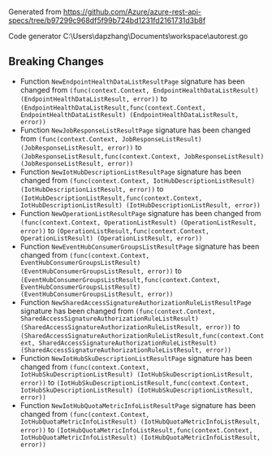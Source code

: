
Generated from https://github.com/Azure/azure-rest-api-specs/tree/b97299c968df5f99b724bd1231fd2161731d3b8f

Code generator C:\Users\dapzhang\Documents\workspace\autorest.go

## Breaking Changes

- Function `NewEndpointHealthDataListResultPage` signature has been changed from `(func(context.Context, EndpointHealthDataListResult) (EndpointHealthDataListResult, error))` to `(EndpointHealthDataListResult,func(context.Context, EndpointHealthDataListResult) (EndpointHealthDataListResult, error))`
- Function `NewJobResponseListResultPage` signature has been changed from `(func(context.Context, JobResponseListResult) (JobResponseListResult, error))` to `(JobResponseListResult,func(context.Context, JobResponseListResult) (JobResponseListResult, error))`
- Function `NewIotHubDescriptionListResultPage` signature has been changed from `(func(context.Context, IotHubDescriptionListResult) (IotHubDescriptionListResult, error))` to `(IotHubDescriptionListResult,func(context.Context, IotHubDescriptionListResult) (IotHubDescriptionListResult, error))`
- Function `NewOperationListResultPage` signature has been changed from `(func(context.Context, OperationListResult) (OperationListResult, error))` to `(OperationListResult,func(context.Context, OperationListResult) (OperationListResult, error))`
- Function `NewEventHubConsumerGroupsListResultPage` signature has been changed from `(func(context.Context, EventHubConsumerGroupsListResult) (EventHubConsumerGroupsListResult, error))` to `(EventHubConsumerGroupsListResult,func(context.Context, EventHubConsumerGroupsListResult) (EventHubConsumerGroupsListResult, error))`
- Function `NewSharedAccessSignatureAuthorizationRuleListResultPage` signature has been changed from `(func(context.Context, SharedAccessSignatureAuthorizationRuleListResult) (SharedAccessSignatureAuthorizationRuleListResult, error))` to `(SharedAccessSignatureAuthorizationRuleListResult,func(context.Context, SharedAccessSignatureAuthorizationRuleListResult) (SharedAccessSignatureAuthorizationRuleListResult, error))`
- Function `NewIotHubSkuDescriptionListResultPage` signature has been changed from `(func(context.Context, IotHubSkuDescriptionListResult) (IotHubSkuDescriptionListResult, error))` to `(IotHubSkuDescriptionListResult,func(context.Context, IotHubSkuDescriptionListResult) (IotHubSkuDescriptionListResult, error))`
- Function `NewIotHubQuotaMetricInfoListResultPage` signature has been changed from `(func(context.Context, IotHubQuotaMetricInfoListResult) (IotHubQuotaMetricInfoListResult, error))` to `(IotHubQuotaMetricInfoListResult,func(context.Context, IotHubQuotaMetricInfoListResult) (IotHubQuotaMetricInfoListResult, error))`

